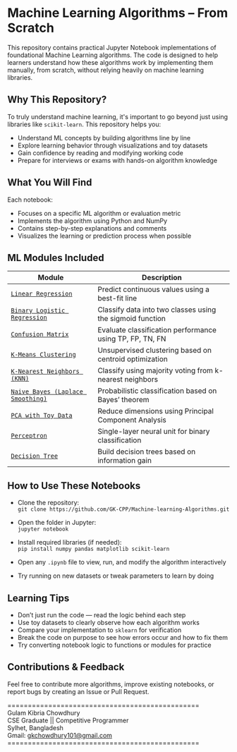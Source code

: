 # Machine Learning Algorithms – From Scratch

This repository contains practical Jupyter Notebook implementations of foundational Machine Learning algorithms. The code is designed to help learners understand how these algorithms work by implementing them manually, from scratch, without relying heavily on machine learning libraries.


## Why This Repository?

To truly understand machine learning, it's important to go beyond just using libraries like `scikit-learn`. This repository helps you:

- Understand ML concepts by building algorithms line by line
- Explore learning behavior through visualizations and toy datasets
- Gain confidence by reading and modifying working code
- Prepare for interviews or exams with hands-on algorithm knowledge


## What You Will Find

Each notebook:

- Focuses on a specific ML algorithm or evaluation metric
- Implements the algorithm using Python and NumPy
- Contains step-by-step explanations and comments
- Visualizes the learning or prediction process when possible


## ML Modules Included

| Module                                                                 | Description                                                 |
|------------------------------------------------------------------------|-------------------------------------------------------------|
| [`Linear Regression`](https://github.com/GK-CPP/Machine-learning-Algorithms/blob/master/Linear%20Regression/Linear%20Regression.ipynb)                 | Predict continuous values using a best-fit line             |
| [`Binary Logistic Regression`](https://github.com/GK-CPP/Machine-learning-Algorithms/blob/master/Binary%20Logistic%20Regression.ipynb)                 | Classify data into two classes using the sigmoid function   |
| [`Confusion Matrix`](https://github.com/GK-CPP/Machine-learning-Algorithms/blob/master/Confussion%20Matrix.ipynb)                                     | Evaluate classification performance using TP, FP, TN, FN    |
| [`K-Means Clustering`](https://github.com/GK-CPP/Machine-learning-Algorithms/blob/master/K%20Means%20Clustering.ipynb)                                | Unsupervised clustering based on centroid optimization      |
| [`K-Nearest Neighbors (KNN)`](https://github.com/GK-CPP/Machine-learning-Algorithms/blob/master/K-Nearest%20Neighbors(KNN)_iris_data.ipynb)            | Classify using majority voting from k-nearest neighbors     |
| [`Naive Bayes (Laplace Smoothing)`](https://github.com/GK-CPP/Machine-learning-Algorithms/blob/master/Naive%20bayes(laplace%20smoothig).ipynb)        | Probabilistic classification based on Bayes’ theorem        |
| [`PCA with Toy Data`](https://github.com/GK-CPP/Machine-learning-Algorithms/blob/master/PCA-with-Toy-Data.ipynb)                                      | Reduce dimensions using Principal Component Analysis        |
| [`Perceptron`](https://github.com/GK-CPP/Machine-learning-Algorithms/blob/master/Perceptron.ipynb)                                                    | Single-layer neural unit for binary classification          |
| [`Decision Tree`](https://github.com/GK-CPP/Machine-learning-Algorithms/blob/master/decision_tree.ipynb)                                              | Build decision trees based on information gain              |


## How to Use These Notebooks

- Clone the repository:  
  `git clone https://github.com/GK-CPP/Machine-learning-Algorithms.git`

- Open the folder in Jupyter:  
  `jupyter notebook`

- Install required libraries (if needed):  
  `pip install numpy pandas matplotlib scikit-learn`

- Open any `.ipynb` file to view, run, and modify the algorithm interactively

- Try running on new datasets or tweak parameters to learn by doing


## Learning Tips

- Don’t just run the code — read the logic behind each step
- Use toy datasets to clearly observe how each algorithm works
- Compare your implementation to `sklearn` for verification
- Break the code on purpose to see how errors occur and how to fix them
- Try converting notebook logic to functions or modules for practice


## Contributions & Feedback

Feel free to contribute more algorithms, improve existing notebooks, or report bugs by creating an Issue or Pull Request.

=============================================== <br> 
Gulam Kibria Chowdhury <br>
CSE Graduate || Competitive Programmer <br>
Sylhet, Bangladesh <br>
Gmail: gkchowdhury101@gmail.com <br>
=============================================== <br>
